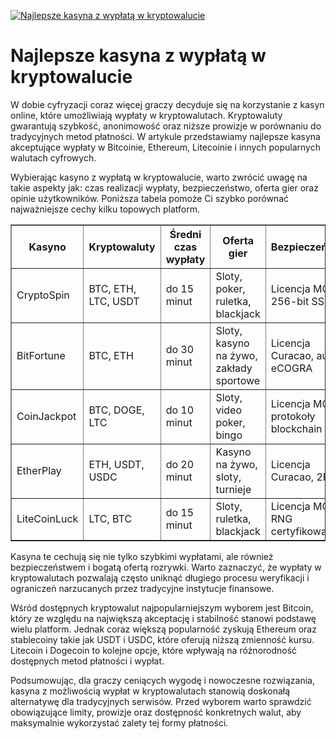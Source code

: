 [![Najlepsze kasyna z wypłatą w kryptowalucie](https://123-caf.pages.dev/gitsignup.png)](https://vrmoo.ru/Bt82HjjY)

<h1>Najlepsze kasyna z wypłatą w kryptowalucie</h1> <p>W dobie cyfryzacji coraz więcej graczy decyduje się na korzystanie z kasyn online, które umożliwiają wypłaty w kryptowalutach. Kryptowaluty gwarantują szybkość, anonimowość oraz niższe prowizje w porównaniu do tradycyjnych metod płatności. W artykule przedstawiamy najlepsze kasyna akceptujące wypłaty w Bitcoinie, Ethereum, Litecoinie i innych popularnych walutach cyfrowych.</p>  <p>Wybierając kasyno z wypłatą w kryptowalucie, warto zwrócić uwagę na takie aspekty jak: czas realizacji wypłaty, bezpieczeństwo, oferta gier oraz opinie użytkowników. Poniższa tabela pomoże Ci szybko porównać najważniejsze cechy kilku topowych platform.</p>  <table border="1" cellpadding="8" cellspacing="0" style="border-collapse: collapse; width: 100%;">   <thead>     <tr>       <th>Kasyno</th>       <th>Kryptowaluty</th>       <th>Średni czas wypłaty</th>       <th>Oferta gier</th>       <th>Bezpieczeństwo</th>     </tr>   </thead>   <tbody>     <tr>       <td>CryptoSpin</td>       <td>BTC, ETH, LTC, USDT</td>       <td>do 15 minut</td>       <td>Sloty, poker, ruletka, blackjack</td>       <td>Licencja MGA, 256-bit SSL</td>     </tr>     <tr>       <td>BitFortune</td>       <td>BTC, ETH</td>       <td>do 30 minut</td>       <td>Sloty, kasyno na żywo, zakłady sportowe</td>       <td>Licencja Curacao, audyt eCOGRA</td>     </tr>     <tr>       <td>CoinJackpot</td>       <td>BTC, DOGE, LTC</td>       <td>do 10 minut</td>       <td>Sloty, video poker, bingo</td>       <td>Licencja MGA, protokoły blockchain</td>     </tr>     <tr>       <td>EtherPlay</td>       <td>ETH, USDT, USDC</td>       <td>do 20 minut</td>       <td>Kasyno na żywo, sloty, turnieje</td>       <td>Licencja Curacao, 2FA</td>     </tr>     <tr>       <td>LiteCoinLuck</td>       <td>LTC, BTC</td>       <td>do 15 minut</td>       <td>Sloty, ruletka, blackjack</td>       <td>Licencja MGA, RNG certyfikowany</td>     </tr>   </tbody> </table>  <p>Kasyna te cechują się nie tylko szybkimi wypłatami, ale również bezpieczeństwem i bogatą ofertą rozrywki. Warto zaznaczyć, że wypłaty w kryptowalutach pozwalają często uniknąć długiego procesu weryfikacji i ograniczeń narzucanych przez tradycyjne instytucje finansowe.</p>  <p>Wśród dostępnych kryptowalut najpopularniejszym wyborem jest Bitcoin, który ze względu na największą akceptację i stabilność stanowi podstawę wielu platform. Jednak coraz większą popularność zyskują Ethereum oraz stablecoiny takie jak USDT i USDC, które oferują niższą zmienność kursu. Litecoin i Dogecoin to kolejne opcje, które wpływają na różnorodność dostępnych metod płatności i wypłat.</p>  <p>Podsumowując, dla graczy ceniących wygodę i nowoczesne rozwiązania, kasyna z możliwością wypłat w kryptowalutach stanowią doskonałą alternatywę dla tradycyjnych serwisów. Przed wyborem warto sprawdzić obowiązujące limity, prowizje oraz dostępność konkretnych walut, aby maksymalnie wykorzystać zalety tej formy płatności.</p>